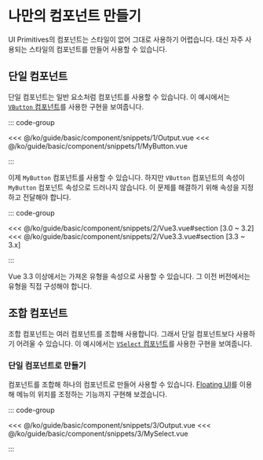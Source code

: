 <script setup lang="ts">
import Snippet1 from "./snippets/1/Output.vue";
import Snippet3 from "./snippets/3/Output.vue";
</script>

# 나만의 컴포넌트 만들기

UI Primitives의 컴포넌트는 스타일이 없어 그대로 사용하기 어렵습니다. 대신 자주 사용되는 스타일의 컴포넌트를 만들어 사용할 수 있습니다.

## 단일 컴포넌트

단일 컴포넌트는 일반 요소처럼 컴포넌트를 사용할 수 있습니다. 이 예시에서는 [`VButton` 컴포넌트](/ko/components/button)를 사용한 구현을 보여줍니다.

<VComponentPreview>
  <Snippet1 />
</VComponentPreview>

::: code-group

<<< @/ko/guide/basic/component/snippets/1/Output.vue
<<< @/ko/guide/basic/component/snippets/1/MyButton.vue

:::

이제 `MyButton` 컴포넌트를 사용할 수 있습니다. 하지만 `VButton` 컴포넌트의 속성이 `MyButton` 컴포넌트 속성으로 드러나지 않습니다. 이 문제를 해결하기 위해 속성을 지정하고 전달해야 합니다.

::: code-group

<<< @/ko/guide/basic/component/snippets/2/Vue3.vue#section [3.0 ~ 3.2]
<<< @/ko/guide/basic/component/snippets/2/Vue3.3.vue#section [3.3 ~ 3.x]

:::

Vue 3.3 이상에서는 가져온 유형을 속성으로 사용할 수 있습니다. 그 이전 버전에서는 유형을 직접 구성해야 합니다.

## 조합 컴포넌트

조합 컴포넌트는 여러 컴포넌트를 조합해 사용합니다. 그래서 단일 컴포넌트보다 사용하기 어려울 수 있습니다. 이 예시에서는 [`VSelect` 컴포넌트](/ko/components/select)를 사용한 구현을 보여줍니다.

### 단일 컴포넌트로 만들기

컴포넌트를 조합해 하나의 컴포넌트로 만들어 사용할 수 있습니다. [Floating UI](https://floating-ui.com)를 이용해 메뉴의 위치를 조정하는 기능까지 구현해 보겠습니다.

<VComponentPreview>
  <Snippet3 />
</VComponentPreview>

::: code-group

<<< @/ko/guide/basic/component/snippets/3/Output.vue
<<< @/ko/guide/basic/component/snippets/3/MySelect.vue

:::
